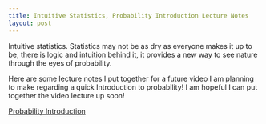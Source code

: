 ```yaml
---
title: Intuitive Statistics, Probability Introduction Lecture Notes
layout: post
---
```


Intuitive statistics. Statistics may not be as dry as everyone makes it up to
be, there is logic and intuition behind it, it provides a new way to see nature
through the eyes of probability.

Here are some lecture notes I put together for a future video I am planning to
make regarding a quick Introduction to probability! I am hopeful I can put
together the video lecture up soon!

[Probability Introduction](/assets/2014-05-30-intuitive-statistics-probability-introduction-lecture-notes_1.pdf)
